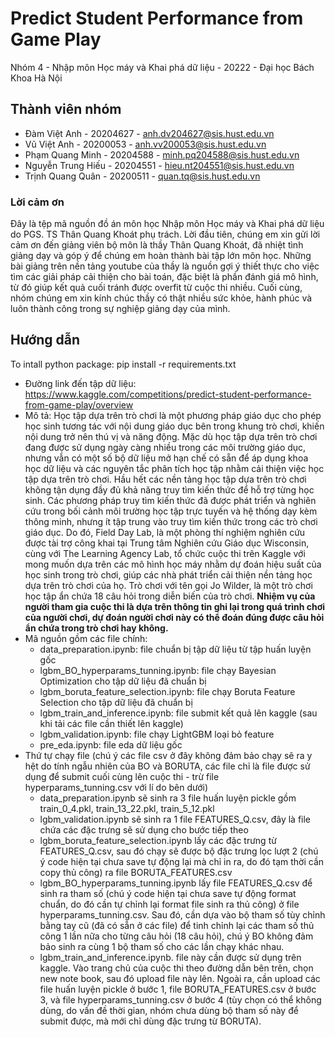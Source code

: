 # Predict Student Performance from Game Play
Nhóm 4 - Nhập môn Học máy và Khai phá dữ liệu - 20222 - Đại học Bách Khoa Hà Nội
## Thành viên nhóm
* Đàm Việt Anh - 20204627 - anh.dv204627@sis.hust.edu.vn
* Vũ Việt Anh - 20200053 - anh.vv200053@sis.hust.edu.vn
* Phạm Quang Minh - 20204588 - minh.pq204588@sis.hust.edu.vn
* Nguyễn Trung Hiếu - 20204551 - hieu.nt204551@sis.hust.edu.vn
* Trịnh Quang Quân - 20200511 - quan.tq@sis.hust.edu.vn
### Lời cảm ơn
  Đây là tệp mã nguồn đồ án môn học Nhập môn Học máy và Khai phá dữ liệu do PGS. TS Thân Quang Khoát phụ trách. Lời đầu tiên, chúng em xin gửi lời cảm ơn đến giảng viên bộ môn là thầy Thân Quang Khoát, đã nhiệt tình giảng dạy và góp ý để chúng em hoàn thành bài tập lớn môn học. Những bài giảng trên nền tảng youtube của thầy là nguồn gợi ý thiết thực cho việc tìm các giải pháp cải thiện cho bài toán, đặc biệt là phần đánh giá mô hình, từ đó giúp kết quả cuối tránh được overfit từ cuộc thi nhiều. Cuối cùng, nhóm chúng em xin kính chúc thầy có thật nhiều sức khỏe, hành phúc và luôn thành công trong sự nghiệp giảng dạy của mình.
## Hướng dẫn 
To intall python package: pip install -r requirements.txt
* Đường link đến tập dữ liệu: https://www.kaggle.com/competitions/predict-student-performance-from-game-play/overview
* Mô tả:
  Học tập dựa trên trò chơi là một phương pháp giáo dục cho phép học sinh tương tác với nội dung giáo dục bên trong khung trò chơi, khiến nội dung trở nên thú vị và năng động. Mặc dù học tập dựa trên trò chơi đang được sử dụng ngày càng nhiều trong các môi trường giáo dục, nhưng vẫn có một số bộ dữ liệu mở hạn chế có sẵn để áp dụng khoa học dữ liệu và các nguyên tắc phân tích học tập nhằm cải thiện việc học tập dựa trên trò chơi. Hầu hết các nền tảng học tập dựa trên trò chơi không tận dụng đầy đủ khả năng truy tìm kiến thức để hỗ trợ từng học sinh. Các phương pháp truy tìm kiến thức đã được phát triển và nghiên cứu trong bối cảnh môi trường học tập trực tuyến và hệ thống dạy kèm thông minh, nhưng ít tập trung vào truy tìm kiến thức trong các trò chơi giáo dục.
  Do đó, Field Day Lab, là một phòng thí nghiệm nghiên cứu được tài trợ công khai tại Trung tâm Nghiên cứu Giáo dục Wisconsin, cùng với The Learning Agency Lab, tổ chức cuộc thi trên Kaggle với mong muốn dựa trên các mô hình học máy nhằm dự đoán hiệu suất của học sinh trong trò chơi, giúp các nhà phát triển cải thiện nền tảng học dựa trên trò chơi của họ.
Trò chơi với tên gọi Jo Wilder, là một trò chơi học tập ẩn chứa 18 câu hỏi trong diễn biến của trò chơi. 
 <b>Nhiệm vụ của người tham gia cuộc thi là dựa trên thông tin ghi lại trong quá trình chơi của người chơi, dự đoán người chơi này có thể đoán đúng được câu hỏi ẩn chứa trong trò chơi hay không.</b>
* Mã nguồn gồm các file chính:
  - data_preparation.ipynb: file chuẩn bị tập dữ liệu từ tập huấn luyện gốc
  - lgbm_BO_hyperparams_tunning.ipynb: file chạy Bayesian Optimization cho tập dữ liệu đã chuẩn bị
  - lgbm_boruta_feature_selection.ipynb: file chạy Boruta Feature Selection cho tập dữ liệu đã chuẩn bị
  - lgbm_train_and_inference.ipynb: file submit kết quả lên kaggle (sau khi tải các file cần thiết lên kaggle)
  - lgbm_validation.ipynb: file chạy LightGBM loại bỏ feature
  - pre_eda.ipynb: file eda dữ liệu gốc
* Thứ tự chạy file (chú ý các file csv ở đây không đảm bảo chạy sẽ ra y hệt do tính ngẫu nhiên của BO và BORUTA, các file chỉ là file được sử dụng để submit cuối cùng lên cuộc thi - trừ file hyperparams_tunning.csv với lí do bên dưới)
  - data_preparation.ipynb sẽ sinh ra 3 file huấn luyện pickle gồm train_0_4.pkl, train_13_22.pkl, train_5_12.pkl
  - lgbm_validation.ipynb sẽ sinh ra 1 file FEATURES_Q.csv, đây là file chứa các đặc trưng sẽ sử dụng cho bước tiếp theo
  - lgbm_boruta_feature_selection.ipynb lấy các đặc trưng từ FEATURES_Q.csv, sau đó chạy sẽ được bộ đặc trưng lọc lượt 2 (chú ý code hiện tại chưa save tự động lại mà chỉ in ra, do đó tạm thời cần copy thủ công) ra file BORUTA_FEATURES.csv
  - lgbm_BO_hyperparams_tunning.ipynb lấy file FEATURES_Q.csv để sinh ra tham số (chú ý code hiện tại chưa save tự động format chuẩn, do đó cần tự chỉnh lại format file sinh ra thủ công) ở file hyperparams_tunning.csv. Sau đó, cần dựa vào bộ tham số tùy chỉnh bằng tay cũ (đã có sẵn ở các file) để tinh chỉnh lại các tham số thủ công 1 lần nữa cho từng câu hỏi (18 câu hỏi), chú ý BO không đảm bảo sinh ra cùng 1 bộ tham số cho các lần chạy khác nhau.
  - lgbm_train_and_inference.ipynb. file này cần được sử dụng trên kaggle. Vào trang chủ của cuộc thi theo đường dẫn bên trên, chọn new note book, sau đó upload file này lên. Ngoài ra, cần upload các file huấn luyện pickle ở bước 1, file BORUTA_FEATURES.csv ở bước 3, và file hyperparams_tunning.csv ở bước 4 (tùy chọn có thể không dùng, do vấn đề thời gian, nhóm chưa dùng bộ tham số này để submit được, mà mới chỉ dùng đặc trưng từ BORUTA).
